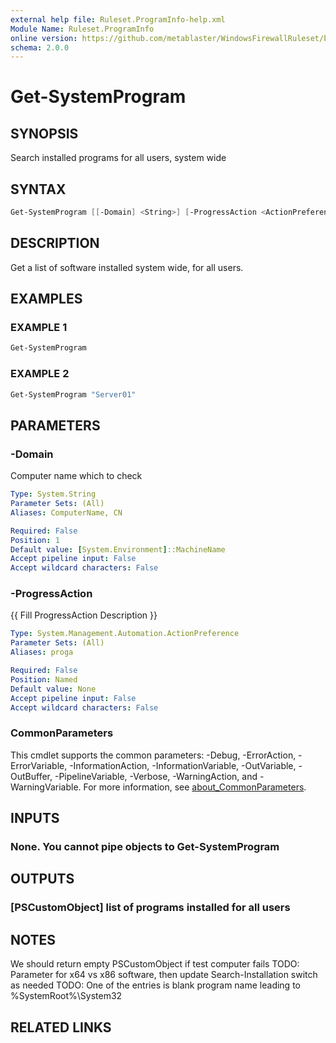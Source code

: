 ```yaml
---
external help file: Ruleset.ProgramInfo-help.xml
Module Name: Ruleset.ProgramInfo
online version: https://github.com/metablaster/WindowsFirewallRuleset/blob/master/Modules/Ruleset.ProgramInfo/Help/en-US/Get-SystemProgram.md
schema: 2.0.0
---
```


# Get-SystemProgram

## SYNOPSIS

Search installed programs for all users, system wide

## SYNTAX

```powershell
Get-SystemProgram [[-Domain] <String>] [-ProgressAction <ActionPreference>] [<CommonParameters>]
```

## DESCRIPTION

Get a list of software installed system wide, for all users.

## EXAMPLES

### EXAMPLE 1

```powershell
Get-SystemProgram
```

### EXAMPLE 2

```powershell
Get-SystemProgram "Server01"
```

## PARAMETERS

### -Domain

Computer name which to check

```yaml
Type: System.String
Parameter Sets: (All)
Aliases: ComputerName, CN

Required: False
Position: 1
Default value: [System.Environment]::MachineName
Accept pipeline input: False
Accept wildcard characters: False
```

### -ProgressAction

{{ Fill ProgressAction Description }}

```yaml
Type: System.Management.Automation.ActionPreference
Parameter Sets: (All)
Aliases: proga

Required: False
Position: Named
Default value: None
Accept pipeline input: False
Accept wildcard characters: False
```

### CommonParameters

This cmdlet supports the common parameters: -Debug, -ErrorAction, -ErrorVariable, -InformationAction, -InformationVariable, -OutVariable, -OutBuffer, -PipelineVariable, -Verbose, -WarningAction, and -WarningVariable. For more information, see [about_CommonParameters](http://go.microsoft.com/fwlink/?LinkID=113216).

## INPUTS

### None. You cannot pipe objects to Get-SystemProgram

## OUTPUTS

### [PSCustomObject] list of programs installed for all users

## NOTES

We should return empty PSCustomObject if test computer fails
TODO: Parameter for x64 vs x86 software, then update Search-Installation switch as needed
TODO: One of the entries is blank program name leading to %SystemRoot%\System32

## RELATED LINKS
